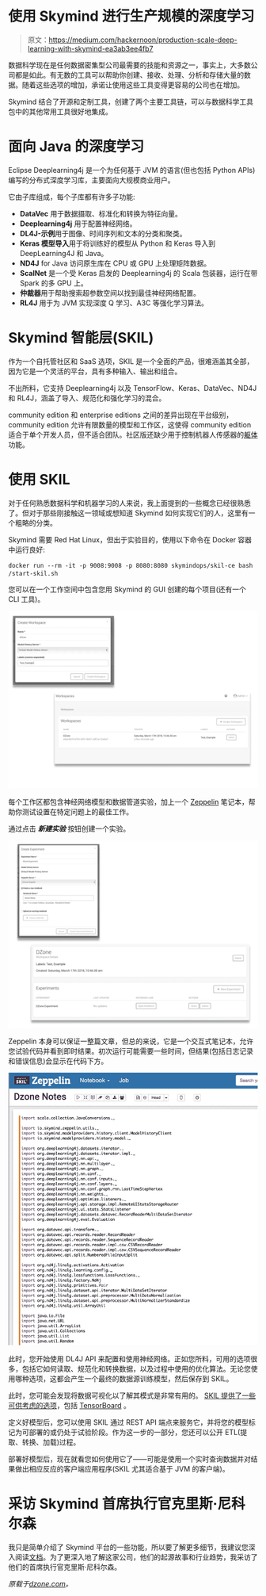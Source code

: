 # 使用 Skymind 进行生产规模的深度学习

> 原文：<https://medium.com/hackernoon/production-scale-deep-learning-with-skymind-ea3ab3ee4fb7>

数据科学现在是任何数据密集型公司最需要的技能和资源之一，事实上，大多数公司都是如此。有无数的工具可以帮助你创建、接收、处理、分析和存储大量的数据。随着这些选项的增加，承诺让使用这些工具变得更容易的公司也在增加。

Skymind 结合了开源和定制工具，创建了两个主要工具链，可以与数据科学工具包中的其他常用工具很好地集成。

# 面向 Java 的深度学习

Eclipse Deeplearning4j 是一个为任何基于 JVM 的语言(但也包括 Python APIs)编写的分布式深度学习库，主要面向大规模商业用户。

它由子库组成，每个子库都有许多子功能:

*   **DataVec** 用于数据摄取、标准化和转换为特征向量。
*   **Deeplearning4j** 用于配置神经网络。
*   **DL4J-示例**用于图像、时间序列和文本的分类和聚类。
*   **Keras 模型导入**用于将训练好的模型从 Python 和 Keras 导入到 DeepLearning4J 和 Java。
*   **ND4J** for Java 访问原生库在 CPU 或 GPU 上处理矩阵数据。
*   **ScalNet** 是一个受 Keras 启发的 Deeplearning4j 的 Scala 包装器，运行在带 Spark 的多 GPU 上。
*   **仲裁器**用于帮助搜索超参数空间以找到最佳神经网络配置。
*   **RL4J** 用于为 JVM 实现深度 Q 学习、A3C 等强化学习算法。

# Skymind 智能层(SKIL)

作为一个自托管社区和 SaaS 选项，SKIL 是一个全面的产品，很难涵盖其全部，因为它是一个灵活的平台，具有多种输入、输出和组合。

不出所料，它支持 Deeplearning4j 以及 TensorFlow、Keras、DataVec、ND4J 和 RL4J，涵盖了导入、规范化和强化学习的混合。

community edition 和 enterprise editions 之间的差异出现在平台级别，community edition 允许有限数量的模型和工作区，这使得 community edition 适合于单个开发人员，但不适合团队。社区版还缺少用于控制机器人传感器的[躯体](https://skymind.ai/press/softbank)功能。

# 使用 SKIL

对于任何熟悉数据科学和机器学习的人来说，我上面提到的一些概念已经很熟悉了。但对于那些刚接触这一领域或想知道 Skymind 如何实现它们的人，这里有一个粗略的分类。

Skymind 需要 Red Hat Linux，但出于实验目的，使用以下命令在 Docker 容器中运行良好:

```
docker run --rm -it -p 9008:9008 -p 8080:8080 skymindops/skil-ce bash /start-skil.sh
```

您可以在一个工作空间中包含您用 Skymind 的 GUI 创建的每个项目(还有一个 CLI 工具)。

![](img/99e6741892eaadf763517577813985ee.png)

每个工作区都包含神经网络模型和数据管道实验，加上一个 [Zeppelin](https://zeppelin.apache.org/) 笔记本，帮助你测试设置在特定问题上的最佳工作。

通过点击 ***新建实验*** 按钮创建一个实验。

![](img/515452cbdf0c58292e652b7cacd6b21d.png)

Zeppelin 本身可以保证一整篇文章，但总的来说，它是一个交互式笔记本，允许您试验代码并看到即时结果。初次运行可能需要一些时间，但结果(包括日志记录和错误信息)会显示在代码下方。

![](img/aecc96166788c8fd223925fedb9022e0.png)

此时，您开始使用 DL4J API 来配置和使用神经网络。正如您所料，可用的选项很多，包括它如何读取、规范化和转换数据，以及过程中使用的优化算法。无论您使用哪种选项，这都会产生一个最终的数据源训练模型，然后保存到 SKIL。

此时，您可能会发现将数据可视化以了解其模式是非常有用的。 [SKIL 提供了一些可供考虑的选项](https://skymind.readme.io/docs/visualization)，包括 [TensorBoard](https://www.tensorflow.org/programmers_guide/summaries_and_tensorboard) 。

定义好模型后，您可以使用 SKIL 通过 REST API 端点来服务它，并将您的模型标记为可部署的或仍处于试验阶段。作为这一步的一部分，您还可以公开 ETL(提取、转换、加载)过程。

部署好模型后，现在就看您如何使用它了——可能是使用一个实时查询数据并对结果做出相应反应的客户端应用程序(SKIL 尤其适合基于 JVM 的客户端)。

# 采访 Skymind 首席执行官克里斯·尼科尔森

我只是简单介绍了 Skymind 平台的一些功能，所以要了解更多细节，我建议您深入阅读[文档](https://skymind.readme.io/docs)。为了更深入地了解这家公司，他们的起源故事和行业趋势，我采访了他们的首席执行官克里斯·尼科尔森。

*原载于*[*dzone.com*](https://dzone.com/articles/production-scale-deep-learning-with-skymind)*。*